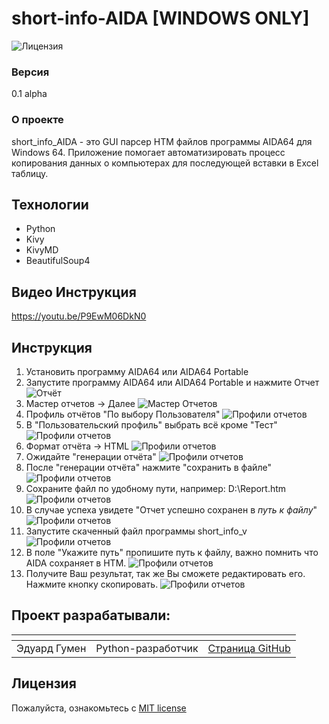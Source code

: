# short-info-AIDA [WINDOWS ONLY]
![Лицензия](https://img.shields.io/github/license/HRSpaceX/backend)

### Версия

0.1 alpha

### О проекте
short_info_AIDA - это GUI парсер HTM файлов программы AIDA64 для Windows 64.
Приложение помогает автоматизировать процесс копирования данных о компьютерах для последующей вставки в Excel таблицу.

## Технологии
- Python
- Kivy
- KivyMD
- BeautifulSoup4

## Видео Инструкция

https://youtu.be/P9EwM06DkN0

## Инструкция

1. Установить программу AIDA64 или AIDA64 Portable
2. Запустите программу AIDA64 или AIDA64 Portable и нажмите Отчет
![Отчёт](https://github.com/hydrospirt/short-info-AIDA/tree/master/for_manual/1.png)
3. Мастер отчетов -> Далее
![Мастер Отчетов](https://github.com/hydrospirt/short-info-AIDA/tree/master/for_manual/2.png)
4. Профиль отчётов "По выбору Пользователя"
![Профили отчетов](https://github.com/hydrospirt/short-info-AIDA/tree/master/for_manual/3.png)
5. В "Пользовательский профиль" выбрать всё кроме "Тест"
![Профили отчетов](https://github.com/hydrospirt/short-info-AIDA/tree/master/for_manual/4.png)
6. Формат отчёта -> HTML
![Профили отчетов](https://github.com/hydrospirt/short-info-AIDA/tree/master/for_manual/5.png)
7. Ожидайте "генерации отчёта"
![Профили отчетов](https://github.com/hydrospirt/short-info-AIDA/tree/master/for_manual/6.png)
8. После "генерации отчёта" нажмите "сохранить в файле"
![Профили отчетов](https://github.com/hydrospirt/short-info-AIDA/tree/master/for_manual/7.png)
9. Сохраните файл по удобному пути, например: D:\Report.htm
![Профили отчетов](https://github.com/hydrospirt/short-info-AIDA/tree/master/for_manual/8.png)
10. В случае успеха увидете "Отчет успешно сохранен в *путь к файлу*"
![Профили отчетов](https://github.com/hydrospirt/short-info-AIDA/tree/master/for_manual/9.png)
11. Запустите скаченный файл программы short_info_v
![Профили отчетов](https://github.com/hydrospirt/short-info-AIDA/tree/master/for_manual/10.png) 
12. В поле "Укажите путь" пропишите путь к файлу, важно помнить что AIDA сохраняет в HTM.
![Профили отчетов](https://github.com/hydrospirt/short-info-AIDA/tree/master/for_manual/11.png)
13. Получите Ваш результат, так же Вы сможете редактировать его. Нажмите кнопку скопировать.
![Профили отчетов](https://github.com/hydrospirt/short-info-AIDA/tree/master/for_manual/12.png)

## Проект разрабатывали:
| <!-- --> | <!-- -->      | <!-- -->    |
|----------|---------------|-------------|
| Эдуард Гумен | Python-разработчик | [Cтраница GitHub](https://github.com/hydrospirt) |


## Лицензия

Пожалуйста, ознакомьтесь с [MIT license](https://github.com/hydrospirt/short-info-AIDA?tab=MIT-1-ov-file)
